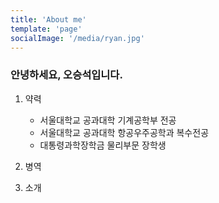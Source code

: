 ```yaml
---
title: 'About me'
template: 'page'
socialImage: '/media/ryan.jpg'
---
```


### 안녕하세요, 오승석입니다.

1. 약력

   - 서울대학교 공과대학 기계공학부 전공
   - 서울대학교 공과대학 항공우주공학과 복수전공
   - 대통령과학장학금 물리부문 장학생

1. 병역

1. 소개
